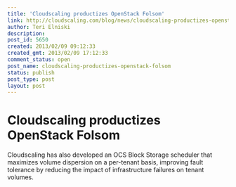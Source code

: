 ```yaml
---
title: 'Cloudscaling productizes OpenStack Folsom'
link: http://cloudscaling.com/blog/news/cloudscaling-productizes-openstack-folsom/
author: Teri Elniski
description: 
post_id: 5650
created: 2013/02/09 09:12:33
created_gmt: 2013/02/09 17:12:33
comment_status: open
post_name: cloudscaling-productizes-openstack-folsom
status: publish
post_type: post
layout: post
---
```


# Cloudscaling productizes OpenStack Folsom

Cloudscaling has also developed an OCS Block Storage scheduler that maximizes volume dispersion on a per-tenant basis, improving fault tolerance by reducing the impact of infrastructure failures on tenant volumes.